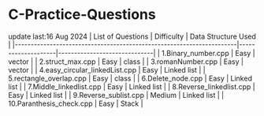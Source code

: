 # C-Practice-Questions
update last:16 Aug 2024
| List of Questions                                                    | Difficulty         | Data Structure Used          |
|----------------------------------------------------------------------|--------------------|------------------------------|
| 1.Binary_number.cpp                                                  | Easy               | vector                       |
| 2.struct_max.cpp                                                     | Easy               | class                        |
| 3.romanNumber.cpp                                                    | Easy               | vector                       |
| 4.easy_circular_linkedList.cpp                                       | Easy               | Linked list                  |
| 5.rectangle_overlap.cpp                                              | Easy               | class                        |
| 6.Delete_node.cpp                                                    | Easy               | Linked list                  |
| 7.Middle_linkedlist.cpp                                              | Easy               | Linked list                  |
| 8.Reverse_linkedlist.cpp                                             | Easy               | Linked list                  |
| 9.Reverse_sublist.cpp                                                | Medium             | Linked list                  |
| 10.Paranthesis_check.cpp                                             | Easy               | Stack                        |
